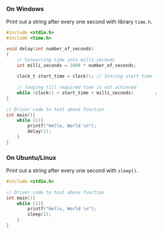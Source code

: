 ### On Windows

Print out a string after every one second with library ``time.h``.

```c
#include <stdio.h> 
#include <time.h> 

void delay(int number_of_seconds) 
{ 
    // Converting time into milli_seconds 
    int milli_seconds = 1000 * number_of_seconds; 
  
    clock_t start_time = clock(); // Storing start time 
  
    // looping till required time is not achieved 
    while (clock() < start_time + milli_seconds) 		; 
} 
  
// Driver code to test above function 
int main(){ 
    while (1){
		printf("Hello, World \n");
		delay(1);
	}
} 
```

### On Ubuntu/Linux

Print out a string after every one second with ``sleep()``.

```c
#include <stdio.h> 
  
// Driver code to test above function 
int main(){ 
    while (1){
		printf("Hello, World \n");
		sleep(1);
	}
} 
```
